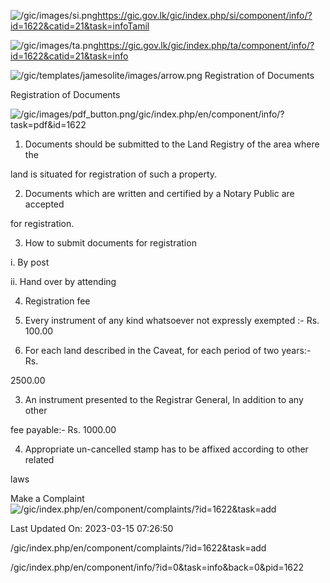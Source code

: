 <!-- Source: https://gic.gov.lk/gic/index.php/en/component/info/?id=1622&catid=21&task=info -->

![/gic/images/si.png](/gic/images/si.png)https://gic.gov.lk/gic/index.php/si/component/info/?id=1622&catid=21&task=infoTamil

![/gic/images/ta.png](/gic/images/ta.png)https://gic.gov.lk/gic/index.php/ta/component/info/?id=1622&catid=21&task=info

![/gic/templates/jamesolite/images/arrow.png](/gic/templates/jamesolite/images/arrow.png) Registration of Documents

Registration of Documents

![/gic/images/pdf_button.png](/gic/images/pdf_button.png)/gic/index.php/en/component/info/?task=pdf&id=1622

 1. Documents should be submitted to the Land Registry of the area where the

 land is situated for registration of such a property.

 2. Documents which are written and certified by a Notary Public are accepted

 for registration.

 3. How to submit documents for registration

 i. By post

 ii. Hand over by attending

 4. Registration fee

 1. Every instrument of any kind whatsoever not expressly exempted :- Rs. 100.00

 2. For each land described in the Caveat, for each period of two years:- Rs.

 2500.00

 3. An instrument presented to the Registrar General, In addition to any other

 fee payable:- Rs. 1000.00

 4. Appropriate un-cancelled stamp has to be affixed according to other related

 laws

Make a Complaint ![/gic/index.php/en/component/complaints/?id=1622&task=add](/gic/index.php/en/component/complaints/?id=1622&task=add)

Last Updated On: 2023-03-15 07:26:50

/gic/index.php/en/component/complaints/?id=1622&task=add

/gic/index.php/en/component/info/?id=0&task=info&back=0&pid=1622